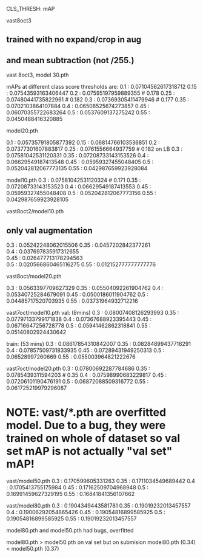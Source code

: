 CLS_THRESH: mAP

vast8oct3 
## trained with no expand/crop in aug
## and mean subtraction (not /255.)

vast 8oct3, model 30.pth

mAPs at different class score thresholds are:
0.1 :  0.07104562617318712
0.15 :  0.07543593163406447
0.2 :  0.07595197959889355  # 0.178
0.25 :  0.07480441735822961  # 0.182
0.3 :  0.07369305411479946   # 0.177
0.35 :  0.0702103864107884
0.4 :  0.06508525674273857
0.45 :  0.06070355722683264
0.5 :  0.0537609137275242
0.55 :  0.0450488416320885

model20.pth

0.1 :  0.05735791805877392
0.15 :  0.06814766103536851
0.2 :  0.07377301607883817
0.25 :  0.0761556664937759  # 0.182 on LB
0.3 :  0.07581042531120331
0.35 :  0.07208733143153526
0.4 :  0.06629549187413548
0.45 :  0.05959327455048405
0.5 :  0.052042812067773135
0.55 :  0.042987659923928084

model10.pth
0.3 :  0.07581042531120324  # 0.171
0.35 :  0.07208733143153523
0.4 :  0.06629549187413553
0.45 :  0.05959327455048408
0.5 :  0.052042812067773156
0.55 :  0.042987659923928105


vast8oct2/model10.pth
## only val augmentation 
0.3 :  0.05242248062015506
0.35 :  0.0457202842377261                                                         
0.4 :  0.037697835917312655                                                         
0.45 :  0.026477713178294563                                                       
0.5 :  0.020566860465116275
0.55 :  0.012152777777777776  

vast8oct/model20.pth

0.3 :  0.0563397709627329
0.35 :  0.05504092261904762
0.4 :  0.05340725284679091
0.45 :  0.0500186011904762
0.5 :  0.04485717520703935
0.55 :  0.03731964932712216



vast7oct/model10.pth
val: (8mins)
0.3 :  0.08007408126293993
0.35 :  0.07797133799171838
0.4 :  0.07367688923395443
0.45 :  0.06716647256728778
0.5 :  0.05941462862318841
0.55 :  0.05140802924430642

train: (53 mins)
0.3 :  0.08617854310842007
0.35 :  0.08284899437716291
0.4 :  0.07857509731833935
0.45 :  0.07289431949250313
0.5 :  0.06528997260669
0.55 :  0.055003964821222676

vast7oct/model20.pth
0.3 :  0.07800692287784686
0.35 :  0.0785439311594203  # 0.35
0.4 :  0.07598990683229817
0.45 :  0.07206101190476191
0.5 :  0.06872088509316772
0.55 :  0.061725219979296087  


# NOTE: vast/*.pth are overfitted model. Due to a bug, they were trained on whole of dataset so val set mAP is not actually "val set" mAP!

vast/model50.pth
0.3 :  0.170599605331263
0.35 :  0.1711034549689442
0.4 :  0.1705413755175984
0.45 :  0.17162509704968948
0.5 :  0.16991459627329195
0.55 :  0.16841841356107662


vast/model80.pth
0.3 :  0.1904349443581781
0.35 :  0.19019232013457557
0.4 :  0.19006292054865426
0.45 :  0.19054816899585925
0.5 :  0.19054816899585925
0.55 :  0.19019232013457557


model80.pth and model50.pth had bugs, overfitted

model80.pth > model50.pth on val set but on submision model80.pth (0.34) < model50.pth (0.37)
